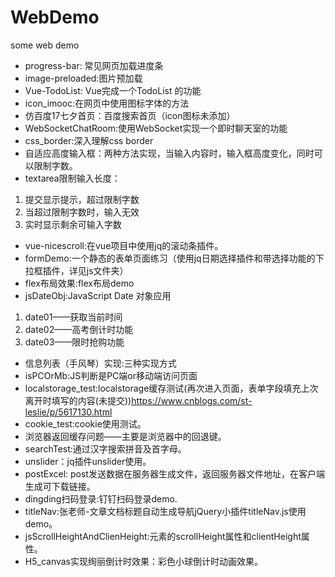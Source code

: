 # WebDemo
some web demo
- progress-bar: 常见网页加载进度条
- image-preloaded:图片预加载
- Vue-TodoList: Vue完成一个TodoList 的功能
- icon_imooc:在网页中使用图标字体的方法
- 仿百度17七夕首页：百度搜索首页（icon图标未添加）
- WebSocketChatRoom:使用WebSocket实现一个即时聊天室的功能
- css_border:深入理解css border
- 自适应高度输入框：两种方法实现，当输入内容时，输入框高度变化，同时可以限制字数。
- textarea限制输入长度：
 1. 提交显示提示，超过限制字数
 2. 当超过限制字数时，输入无效
 3. 实时显示剩余可输入字数
- vue-nicescroll:在vue项目中使用jq的滚动条插件。
- formDemo:一个静态的表单页面练习（使用jq日期选择插件和带选择功能的下拉框插件，详见js文件夹）
- flex布局效果:flex布局demo
- jsDateObj:JavaScript Date 对象应用
1. date01——获取当前时间
2. date02——高考倒计时功能
3. date03——限时抢购功能
- 信息列表（手风琴）实现:三种实现方式
- isPCOrMb:JS判断是PC端or移动端访问页面
- localstorage_test:localstorage缓存测试(再次进入页面，表单字段填充上次离开时填写的内容(未提交))https://www.cnblogs.com/st-leslie/p/5617130.html
- cookie_test:cookie使用测试。
- 浏览器返回缓存问题——主要是浏览器中的回退键。
- searchTest:通过汉字搜索拼音及首字母。
- unslider：jq插件unslider使用。
- postExcel: post发送数据在服务器生成文件，返回服务器文件地址，在客户端生成可下载链接。
- dingding扫码登录:钉钉扫码登录demo.
- titleNav:张老师-文章文档标题自动生成导航jQuery小插件titleNav.js使用demo。
- jsScrollHeightAndClienHeight:元素的scrollHeight属性和clientHeight属性。
- H5_canvas实现绚丽倒计时效果：彩色小球倒计时动画效果。
